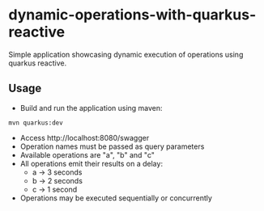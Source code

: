 # dynamic-operations-with-quarkus-reactive

Simple application showcasing dynamic execution of operations using quarkus reactive.

## Usage

- Build and run the application using maven:

````shell
mvn quarkus:dev
````

- Access http://localhost:8080/swagger
- Operation names must be passed as query parameters
- Available operations are "a", "b" and "c"
- All operations emit their results on a delay:
    - a -> 3 seconds
    - b -> 2 seconds
    - c -> 1 second
- Operations may be executed sequentially or concurrently

